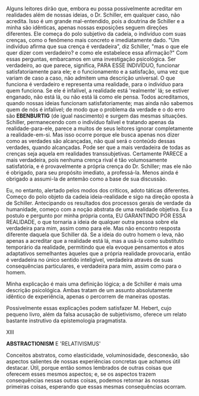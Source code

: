 Alguns leitores dirão que, embora eu possa possivelmente acreditar em realidades além de nossas ideias, o Dr. Schiller, em qualquer caso, não acredita. Isso é um grande mal-entendido, pois a doutrina de Schiller e a minha são idênticas, apenas nossas exposições seguem direções diferentes. Ele começa do polo subjetivo da cadeia, o indivíduo com suas crenças, como o fenômeno mais concreto e imediatamente dado. "Um indivíduo afirma que sua crença é verdadeira", diz Schiller, "mas o que ele quer dizer com verdadeiro? e como ele estabelece essa afirmação?" Com essas perguntas, embarcamos em uma investigação psicológica. Ser verdadeiro, ao que parece, significa, PARA ESSE INDIVÍDUO, funcionar satisfatoriamente para ele; e o funcionamento e a satisfação, uma vez que variam de caso a caso, não admitem uma descrição universal. O que funciona é verdadeiro e representa uma realidade, para o indivíduo para quem funciona. Se ele é infalível, a realidade está 'realmente' lá; se estiver enganado, não está lá, ou não está lá como ele pensa. Todos acreditamos, quando nossas ideias funcionam satisfatoriamente; mas ainda não sabemos quem de nós é infalível; de modo que o problema da verdade e o do erro são **EBENBURTIG** (de igual nascimento) e surgem das mesmas situações. Schiller, permanecendo com o indivíduo falível e tratando apenas da realidade-para-ele, parece a muitos de seus leitores ignorar completamente a realidade-em-si. Mas isso ocorre porque ele busca apenas nos dizer como as verdades são alcançadas, não qual será o conteúdo dessas verdades, quando alcançadas. Pode ser que a mais verdadeira de todas as crenças seja aquela em realidades transsubjetivas. Certamente PARECE a mais verdadeira, pois nenhuma crença rival é tão volumosamente satisfatória, e é provavelmente a própria crença do Dr. Schiller; mas ele não é obrigado, para seu propósito imediato, a professá-la. Menos ainda é obrigado a assumi-la de antemão como a base de sua discussão.

Eu, no entanto, alertado pelos modos dos críticos, adoto táticas diferentes. Começo do polo objeto da cadeia ideia-realidade e sigo na direção oposta à de Schiller. Antecipando os resultados dos processos gerais de verdade da humanidade, começo com a noção abstrata de uma realidade objetiva. Eu a postulo e pergunto por minha própria conta, EU GARANTINDO POR ESSA REALIDADE, o que tornaria a ideia de qualquer outra pessoa sobre ela verdadeira para mim, assim como para ele. Mas não encontro resposta diferente daquela que Schiller dá. Se a ideia do outro homem o leva, não apenas a acreditar que a realidade está lá, mas a usá-la como substituto temporário da realidade, permitindo que ela evoque pensamentos e atos adaptativos semelhantes àqueles que a própria realidade provocaria, então é verdadeira no único sentido inteligível, verdadeira através de suas consequências particulares, e verdadeira para mim, assim como para o homem.

Minha explicação é mais uma definição lógica; a de Schiller é mais uma descrição psicológica. Ambas tratam de um assunto absolutamente idêntico de experiência, apenas o percorrem de maneiras opostas.

Possivelmente essas explicações podem satisfazer M. Hebert, cujo pequeno livro, além da falsa acusação de subjetivismo, oferece um relato bastante instrutivo da epistemologia pragmatista.

XIII

**ABSTRACTIONISM** E 'RELATIVISMUS'

Conceitos abstratos, como elasticidade, voluminosidade, desconexão, são aspectos salientes de nossas experiências concretas que achamos útil destacar. Útil, porque então somos lembrados de outras coisas que oferecem esses mesmos aspectos; e, se os aspectos trazem consequências nessas outras coisas, podemos retornar às nossas primeiras coisas, esperando que essas mesmas consequências ocorram.